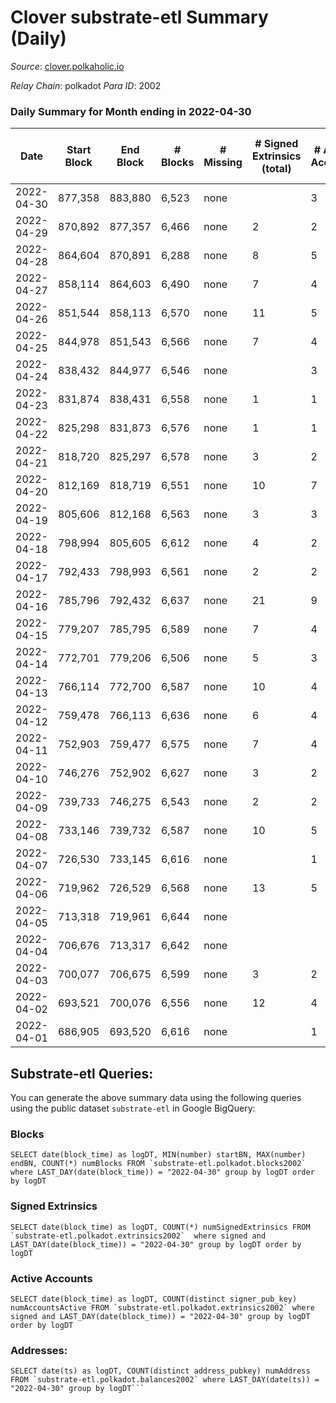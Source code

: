 # Clover substrate-etl Summary (Daily)

_Source_: [clover.polkaholic.io](https://clover.polkaholic.io)

*Relay Chain*: polkadot
*Para ID*: 2002



### Daily Summary for Month ending in 2022-04-30


| Date | Start Block | End Block | # Blocks | # Missing | # Signed Extrinsics (total) | # Active Accounts | # Addresses with Balances | # Events | # Transfers | # XCM Transfers In | # XCM Transfers Out |
| ---- | ----------- | --------- | -------- | --------- | --------------------------- | ----------------- | ------------------------- | -------- | ----------- | ------------------ | ------------------- |
| 2022-04-30 | 877,358 | 883,880 | 6,523 | none  |  | 3 | 379 | 13,135 | 2 ($0.11) |   |   |
| 2022-04-29 | 870,892 | 877,357 | 6,466 | none  | 2 | 2 | 371 | 13,081 | 8 ($21.72) |   |   |
| 2022-04-28 | 864,604 | 870,891 | 6,288 | none  | 8 | 5 | 367 | 12,719 | 6 ($774.47) |   |   |
| 2022-04-27 | 858,114 | 864,603 | 6,490 | none  | 7 | 4 | 353 | 13,078 | 5 ($31.59) |   |   |
| 2022-04-26 | 851,544 | 858,113 | 6,570 | none  | 11 | 5 | 348 | 13,227 | 10 ($1,110.03) |   |   |
| 2022-04-25 | 844,978 | 851,543 | 6,566 | none  | 7 | 4 | 340 | 13,206 | 1 ($2.86) |   |   |
| 2022-04-24 | 838,432 | 844,977 | 6,546 | none  |  | 3 | 335 | 13,141 | 3 ($0.17) |   |   |
| 2022-04-23 | 831,874 | 838,431 | 6,558 | none  | 1 | 1 | 332 | 13,154 | 1 ($0.06) |   |   |
| 2022-04-22 | 825,298 | 831,873 | 6,576 | none  | 1 | 1 | 330 | 13,214 | 4 ($0.21) |   |   |
| 2022-04-21 | 818,720 | 825,297 | 6,578 | none  | 3 | 2 | 325 | 13,213 | 2 ($0.10) |   |   |
| 2022-04-20 | 812,169 | 818,719 | 6,551 | none  | 10 | 7 | 321 | 13,283 | 19 ($110.56) |   |   |
| 2022-04-19 | 805,606 | 812,168 | 6,563 | none  | 3 | 3 | 304 | 13,297 | 19 ($104,162.01) |   |   |
| 2022-04-18 | 798,994 | 805,605 | 6,612 | none  | 4 | 2 | 295 | 13,299 | 8 ($15.97) |   |   |
| 2022-04-17 | 792,433 | 798,993 | 6,561 | none  | 2 | 2 | 289 | 13,157 | 2 ($0.09) |   |   |
| 2022-04-16 | 785,796 | 792,432 | 6,637 | none  | 21 | 9 | 284 | 13,421 | 12 ($15,829.91) |   |   |
| 2022-04-15 | 779,207 | 785,795 | 6,589 | none  | 7 | 4 | 269 | 13,381 | 23 ($120.92) |   |   |
| 2022-04-14 | 772,701 | 779,206 | 6,506 | none  | 5 | 3 | 252 | 13,356 | 41 ($371.00) |   |   |
| 2022-04-13 | 766,114 | 772,700 | 6,587 | none  | 10 | 4 | 239 | 13,713 | 70 ($86,751.62) |   |   |
| 2022-04-12 | 759,478 | 766,113 | 6,636 | none  | 6 | 4 | 207 | 13,664 | 31 ($109.18) |   |   |
| 2022-04-11 | 752,903 | 759,477 | 6,575 | none  | 7 | 4 | 185 | 13,181 | 1 ($12.46) |   |   |
| 2022-04-10 | 746,276 | 752,902 | 6,627 | none  | 3 | 2 | 182 | 13,272 |   |   |   |
| 2022-04-09 | 739,733 | 746,275 | 6,543 | none  | 2 | 2 | 181 | 13,152 | 6 ($11,379.36) |   |   |
| 2022-04-08 | 733,146 | 739,732 | 6,587 | none  | 10 | 5 | 174 | 13,271 | 4 ($9.06) |   |   |
| 2022-04-07 | 726,530 | 733,145 | 6,616 | none  |  | 1 | 167 | 13,278 | 1 ($2.68) |   |   |
| 2022-04-06 | 719,962 | 726,529 | 6,568 | none  | 13 | 5 | 166 | 13,263 | 8 ($37.77) |   |   |
| 2022-04-05 | 713,318 | 719,961 | 6,644 | none  |  |  | 160 | 13,289 |   |   |   |
| 2022-04-04 | 706,676 | 713,317 | 6,642 | none  |  |  | 160 | 13,286 |   |   |   |
| 2022-04-03 | 700,077 | 706,675 | 6,599 | none  | 3 | 2 | 160 | 13,223 |   |   |   |
| 2022-04-02 | 693,521 | 700,076 | 6,556 | none  | 12 | 4 | 160 | 13,175 | 4 ($3.31) |   |   |
| 2022-04-01 | 686,905 | 693,520 | 6,616 | none  |  | 1 | 158 | 13,245 | 1 ($1.33) |   |   |

## Substrate-etl Queries:
You can generate the above summary data using the following queries using the public dataset `substrate-etl` in Google BigQuery:


### Blocks
```
SELECT date(block_time) as logDT, MIN(number) startBN, MAX(number) endBN, COUNT(*) numBlocks FROM `substrate-etl.polkadot.blocks2002`  where LAST_DAY(date(block_time)) = "2022-04-30" group by logDT order by logDT
```


### Signed Extrinsics
```
SELECT date(block_time) as logDT, COUNT(*) numSignedExtrinsics FROM `substrate-etl.polkadot.extrinsics2002`  where signed and LAST_DAY(date(block_time)) = "2022-04-30" group by logDT order by logDT
```


### Active Accounts
```
SELECT date(block_time) as logDT, COUNT(distinct signer_pub_key) numAccountsActive FROM `substrate-etl.polkadot.extrinsics2002` where signed and LAST_DAY(date(block_time)) = "2022-04-30" group by logDT order by logDT
```


### Addresses:
```
SELECT date(ts) as logDT, COUNT(distinct address_pubkey) numAddress FROM `substrate-etl.polkadot.balances2002` where LAST_DAY(date(ts)) = "2022-04-30" group by logDT```

